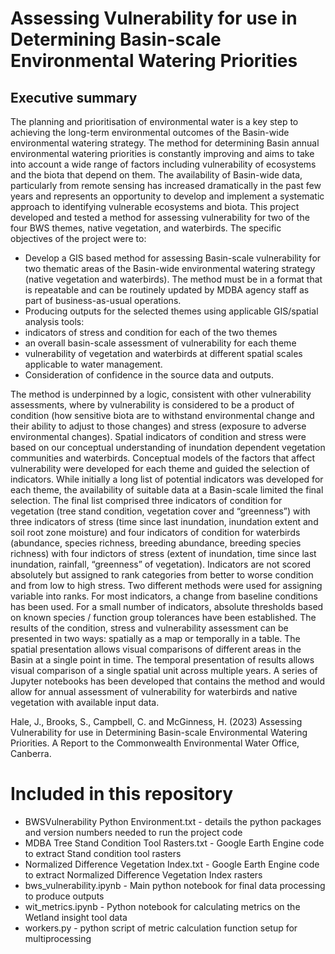 # Assessing Vulnerability for use in Determining Basin-scale Environmental Watering Priorities

## Executive summary 
The planning and prioritisation of environmental water is a key step to achieving the long-term environmental outcomes of the Basin-wide environmental watering strategy. The method for determining Basin annual environmental watering priorities is constantly improving and aims to take into account a wide range of factors including vulnerability of ecosystems and the biota that depend on them. The availability of Basin-wide data, particularly from remote sensing has increased dramatically in the past few years and represents an opportunity to develop and implement a systematic approach to identifying vulnerable ecosystems and biota. This project developed and tested a method for assessing vulnerability for two of the four BWS themes, native vegetation, and waterbirds. The specific objectives of the project were to:

*	Develop a GIS based method for assessing Basin-scale vulnerability for two thematic areas of the Basin-wide environmental watering strategy (native vegetation and waterbirds). The method must be in a format that is repeatable and can be routinely updated by MDBA agency staff as part of business-as-usual operations.
*	Producing outputs for the selected themes using applicable GIS/spatial analysis tools:
  *	indicators of stress and condition for each of the two themes
  *	an overall basin-scale assessment of vulnerability for each theme
  *	vulnerability of vegetation and waterbirds at different spatial scales applicable to water management.
*	Consideration of confidence in the source data and outputs.

The method is underpinned by a logic, consistent with other vulnerability assessments, where by vulnerability is considered to be a product of condition (how sensitive biota are to withstand environmental change and their ability to adjust to those changes) and stress (exposure to adverse environmental changes).
Spatial indicators of condition and stress were based on our conceptual understanding of inundation dependent vegetation communities and waterbirds. Conceptual models of the factors that affect vulnerability were developed for each theme and guided the selection of indicators. While initially a long list of potential indicators was developed for each theme, the availability of suitable data at a Basin-scale limited the final selection. The final list comprised three indicators of condition for vegetation (tree stand condition, vegetation cover and “greenness”) with three indicators of stress (time since last inundation, inundation extent and soil root zone moisture) and four indicators of condition for waterbirds (abundance, species richness, breeding abundance, breeding species richness) with four indictors of stress (extent of inundation, time since last inundation, rainfall, “greenness” of vegetation).
Indicators are not scored absolutely but assigned to rank categories from better to worse condition and from low to high stress. Two different methods were used for assigning variable into ranks. For most indicators, a change from baseline conditions has been used. For a small number of indicators, absolute thresholds based on known species / function group tolerances have been established.
The results of the condition, stress and vulnerability assessment can be presented in two ways: spatially as a map or temporally in a table. The spatial presentation allows visual comparisons of different areas in the Basin at a single point in time. The temporal presentation of results allows visual comparison of a single spatial unit across multiple years.
A series of Jupyter notebooks has been developed that contains the method and would allow for annual assessment of vulnerability for waterbirds and native vegetation with available input data.

Hale, J., Brooks, S., Campbell, C. and McGinness, H. (2023) Assessing Vulnerability for use in Determining Basin-scale Environmental Watering Priorities. A Report to the Commonwealth Environmental Water Office, Canberra.

# Included in this repository
* BWSVulnerability Python Environment.txt - details the python packages and version numbers needed to run the project code
* MDBA Tree Stand Condition Tool Rasters.txt - Google Earth Engine code to extract Stand condition tool rasters
* Normalized Difference Vegetation Index.txt - Google Earth Engine code to extract Normalized Difference Vegetation Index rasters 
* bws_vulnerability.ipynb - Main python notebook for final data processing to produce outputs
* wit_metrics.ipynb - Python notebook for calculating metrics on the Wetland insight tool data
* workers.py - python script of metric calculation function setup for multiprocessing


